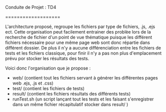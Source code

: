 Conduite de Projet : TD4

===================

L'architecture proposé, regroupe les fichiers par type de fichiers, .js, .ejs ect. 
Cette organisation peut facilement entrainer des problèe lors de la recherche de fichier d'un point de vue thématique puisque les différent fichiers nécessaire pour une même page web sont donc répartie dans différent dossier. 
De plus il n'y a aucune différenciation entre les fichiers de tests et les fichiers classique, pour finir il n'y a pas non plus d'emplacement prévu por stocker les résultats des tests.

Voici donc l'organisation que je propose :

* web/ (contient tout les fichiers servant à générer les différentes pages web .ejs, .js et .css)
* test/ (contient les fichiers de tests)
* result/ (contient les fichiers résultats des différents tests)
* runTest.sh (un script lançant tout les tests et les faisant s'enregistrer dans un même fichier récapitulatif stocker dans result/ )

